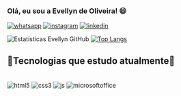 ###  Olá, eu sou a Evellyn de Oliveira! 😄

[![ whatsapp ](https://img.shields.io/badge/WhatsApp-25D366?style=for-the-badge&logo=whatsapp&logoColor=white)](https://wa.me/+5511959733267?text=Ol%C3%A1%20)
[![ instagram ](https://img.shields.io/badge/Instagram-E4405F?style=for-the-badge&logo=instagram&logoColor=white)](https://www.instagram.com/evy_kordei/)
[![ linkedin ](https://img.shields.io/badge/LinkedIn-0077B5?style=for-the-badge&logo=linkedin&logoColor=white)](www.linkedin.com/in/evellyn-oliveira🏳️‍🌈-09015b188) 

![ Estatísticas Evellyn GitHub ](https://github-readme-stats.vercel.app/api?username=evypersonal&show_icons=true&theme=highcontrast)
[![Top Langs](https://github-readme-stats.vercel.app/api/top-langs/?username=evypersonal&layout=compact&show_icons=true&theme=algolia)](https://github.com/evypersonal/github-readme-stats)

##  🚀Tecnologias que estudo atualmente🚀

<div style="display: inline_block"><br/>
<img align="center" alt="html5" src="https://img.shields.io/badge/HTML5-E34F26?style=for-the-badge&logo=html5&logoColor=white" />
<img align="center" alt="css3" src="https://img.shields.io/badge/CSS3-1572B6?style=for-the-badge&logo=css3&logoColor=white" />
<img align="center" alt="js" src="https://img.shields.io/badge/JavaScript-F7DF1E?style=for-the-badge&logo=javascript&logoColor=black" />
<img align="center" alt="microsoftoffice" src="https://img.shields.io/badge/Microsoft_Office-D83B01?style=for-the-badge&logo=microsoft-office&logoColor=white" />
</div>
